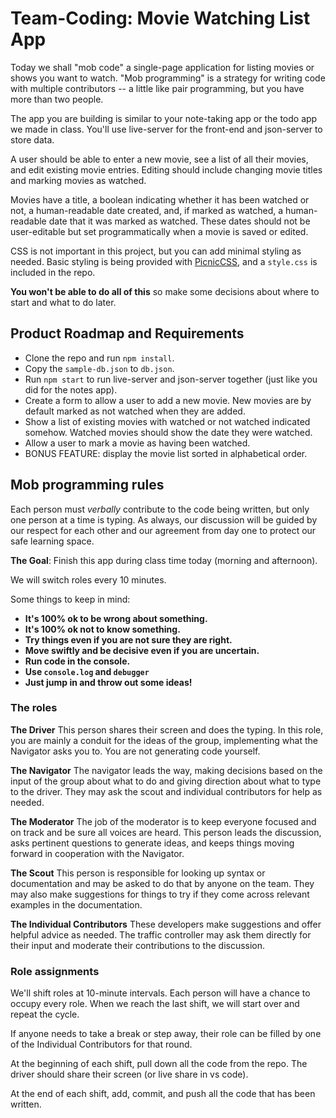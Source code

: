 # Team-Coding: Movie Watching List App

Today we shall "mob code" a single-page application for listing movies or shows you want to watch. "Mob programming" is a strategy for writing code with multiple contributors -- a little like pair programming, but you have more than two people.

The app you are building is similar to your note-taking app or the todo app we made in class. You'll use live-server for the front-end and json-server to store data.

A user should be able to enter a new movie, see a list of all their movies, and edit existing movie entries. Editing should include changing movie titles and marking movies as watched.

Movies have a title, a boolean indicating whether it has been watched or not, a human-readable date created, and, if marked as watched, a human-readable date that it was marked as watched. These dates should not be user-editable but set programmatically when a movie is saved or edited.

CSS is not important in this project, but you can add minimal styling as needed. Basic styling is being provided with [PicnicCSS](https://picnicss.com/), and a `style.css` is included in the repo.

**You won't be able to do all of this** so make some decisions about where to start and what to do later.

## Product Roadmap and Requirements

- Clone the repo and run `npm install`.
- Copy the `sample-db.json` to `db.json`.
- Run `npm start` to run live-server and json-server together (just like you did for the notes app).
- Create a form to allow a user to add a new movie. New movies are by default marked as not watched when they are added.
- Show a list of existing movies with watched or not watched indicated somehow. Watched movies should show the date they were watched.
- Allow a user to mark a movie as having been watched.
- BONUS FEATURE: display the movie list sorted in alphabetical order.

## Mob programming rules

Each person must _verbally_ contribute to the code being written, but only one person at a time is typing. As always, our discussion will be guided by our respect for each other and our agreement from day one to protect our safe learning space.

**The Goal**: Finish this app during class time today (morning and afternoon).

We will switch roles every 10 minutes.

Some things to keep in mind:

- **It's 100% ok to be wrong about something.**
- **It's 100% ok not to know something.**
- **Try things even if you are not sure they are right.**
- **Move swiftly and be decisive even if you are uncertain.**
- **Run code in the console.**
- **Use `console.log` and `debugger`**
- **Just jump in and throw out some ideas!**

### The roles

**The Driver** This person shares their screen and does the typing. In this role, you are mainly a conduit for the ideas of the group, implementing what the Navigator asks you to. You are not generating code yourself.

**The Navigator** The navigator leads the way, making decisions based on the input of the group about what to do and giving direction about what to type to the driver. They may ask the scout and individual contributors for help as needed.

**The Moderator** The job of the moderator is to keep everyone focused and on track and be sure all voices are heard. This person leads the discussion, asks pertinent questions to generate ideas, and keeps things moving forward in cooperation with the Navigator.

**The Scout** This person is responsible for looking up syntax or documentation and may be asked to do that by anyone on the team. They may also make suggestions for things to try if they come across relevant examples in the documentation.

**The Individual Contributors** These developers make suggestions and offer helpful advice as needed. The traffic controller may ask them directly for their input and moderate their contributions to the discussion.

### Role assignments

We'll shift roles at 10-minute intervals. Each person will have a chance to occupy every role. When we reach the last shift, we will start over and repeat the cycle.

If anyone needs to take a break or step away, their role can be filled by one of the Individual Contributors for that round.

At the beginning of each shift, pull down all the code from the repo. The driver should share their screen (or live share in vs code).

At the end of each shift, add, commit, and push all the code that has been written.
